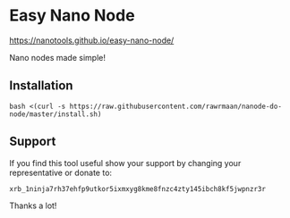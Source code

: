 # Easy Nano Node

https://nanotools.github.io/easy-nano-node/

Nano nodes made simple!

## Installation

```
bash <(curl -s https://raw.githubusercontent.com/rawrmaan/nanode-do-node/master/install.sh)
```

## Support

If you find this tool useful show your support by changing your representative or donate to:

    xrb_1ninja7rh37ehfp9utkor5ixmxyg8kme8fnzc4zty145ibch8kf5jwpnzr3r

Thanks a lot!
